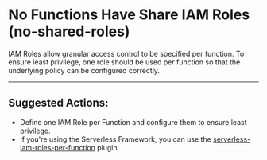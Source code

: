 # No Functions Have Share IAM Roles (no-shared-roles)

IAM Roles allow granular access control to be specified per function.
To ensure least privilege, one role should be used per function so that the underlying policy can be configured correctly.

---

## Suggested Actions:
- Define one IAM Role per Function and configure them to ensure least privilege.
- If you're using the Serverless Framework, you can use the [serverless-iam-roles-per-function](https://github.com/functionalone/serverless-iam-roles-per-function) plugin.
